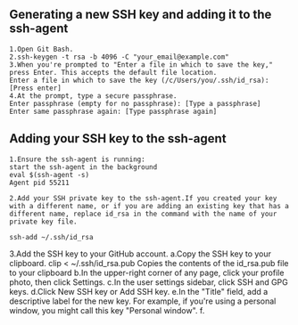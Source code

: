 ## Generating a new SSH key and adding it to the ssh-agent
```
1.Open Git Bash.
2.ssh-keygen -t rsa -b 4096 -C "your_email@example.com"
3.When you're prompted to "Enter a file in which to save the key," press Enter. This accepts the default file location.
Enter a file in which to save the key (/c/Users/you/.ssh/id_rsa):[Press enter]
4.At the prompt, type a secure passphrase.
Enter passphrase (empty for no passphrase): [Type a passphrase]
Enter same passphrase again: [Type passphrase again]
```
## Adding your SSH key to the ssh-agent

```
1.Ensure the ssh-agent is running:
start the ssh-agent in the background
eval $(ssh-agent -s)
Agent pid 55211

2.Add your SSH private key to the ssh-agent.If you created your key with a different name, or if you are adding an existing key that has a different name, replace id_rsa in the command with the name of your private key file.

ssh-add ~/.ssh/id_rsa
```

3.Add the SSH key to your GitHub account.
a.Copy the SSH key to your clipboard.
clip < ~/.ssh/id_rsa.pub
Copies the contents of the id_rsa.pub file to your clipboard
b.In the upper-right corner of any page, click your profile photo, then click Settings.
c.In the user settings sidebar, click SSH and GPG keys.
d.Click New SSH key or Add SSH key.
e.In the "Title" field, add a descriptive label for the new key. For example, if you're using a personal window, you might call this key "Personal window".
f.
